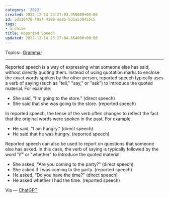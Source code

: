 ```yaml
---
category: '2022'
created: 2022-12-14 23:27:03.956000+00:00
id: 5d120478-f0af-4198-ae85-531a530455c5
tags:
- archive
title: Reported Speech
updated: 2022-12-14 23:27:04.664000+00:00
---
```

   
Topics:: [Grammar](../topics/grammar.md)   
   
   
---   
   
Reported speech is a way of expressing what someone else has said, without directly quoting them. Instead of using quotation marks to enclose the exact words spoken by the other person, reported speech typically uses a verb of saying (such as "tell," "say," or "ask") to introduce the quoted material. For example:   
   
   
-   She said, "I'm going to the store." (direct speech)   
-   She said that she was going to the store. (reported speech)   
   
In reported speech, the tense of the verb often changes to reflect the fact that the original words were spoken in the past. For example:   
   
   
-   He said, "I am hungry." (direct speech)   
-   He said that he was hungry. (reported speech)   
   
Reported speech can also be used to report on questions that someone else has asked. In this case, the verb of saying is typically followed by the word "if" or "whether" to introduce the quoted material:   
   
   
-   She asked, "Are you coming to the party?" (direct speech)   
-   She asked if I was coming to the party. (reported speech)   
-   He asked, "Do you have the time?" (direct speech)   
-   He asked whether I had the time. (reported speech)   
   
Via — [ChatGPT](../devlog/ChatGPT.md)